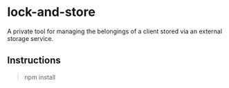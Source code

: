 # lock-and-store
A private tool for managing the belongings of a client stored via an external storage service.


## Instructions
> npm install
